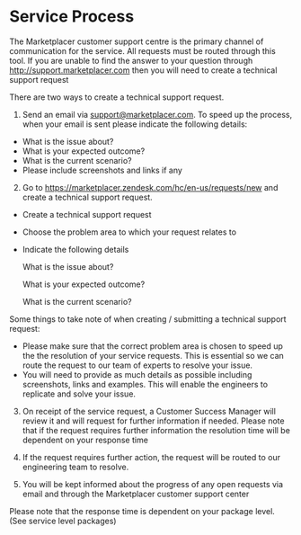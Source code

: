# Service Process

The Marketplacer customer support centre is the primary channel of communication for the service.  All requests must be routed through this tool.  If you are unable to find the answer to your question through http://support.marketplacer.com then you will need to create a technical support request

There are two ways to create a technical support request.  

1. Send an email via support@marketplacer.com.  To speed up the process, when your email is sent please indicate the following details:

- What is the issue about?
- What is your expected outcome?
- What is the current scenario?
- Please include screenshots and links if any

2. Go to https://marketplacer.zendesk.com/hc/en-us/requests/new and create a technical support request.  

- Create a technical support request
- Choose the problem area to which your request relates to
- Indicate the following details
  
  What is the issue about?
  
  What is your expected outcome?
  
  What is the current scenario?
 

Some things to take note of when creating / submitting a technical support request:

- Please make sure that the correct problem area is chosen to speed up the the resolution of your service requests.  This is essential so we can route the request to our team of experts to resolve your issue.  
- You will need to provide as much details as possible including screenshots, links and examples.  This will enable the engineers to replicate and solve your issue.

3. On receipt of the service request, a Customer Success Manager will review it and will request for further information if needed.  Please note that if the request requires further information the resolution time will be dependent on your response time

4. If the request requires  further action, the request will be routed to our engineering team to resolve.

5. You will be kept informed about the progress of any open requests via email and through the Marketplacer customer support center

Please note that the response time is dependent on your package level.  (See service level packages)
